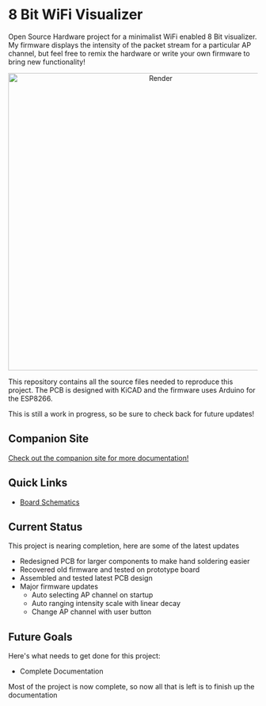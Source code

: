 # 8 Bit WiFi Visualizer
Open Source Hardware project for a minimalist WiFi enabled 8 Bit visualizer. My firmware displays the intensity of the packet stream for a particular AP channel, but feel free to remix the hardware or write your own firmware to bring new functionality!



<p align="center">
  <img src="https://raw.githubusercontent.com/ChandlerMcCowan/8BitWiFiVisualizer/master/Hardware%20Files/3D%20Model/8Bit_WiFi_Visualizer_PCBA.png" alt="Render" width="600"/>
</p>

This repository contains all the source files needed to reproduce this project. The PCB is designed with KiCAD and the firmware uses Arduino for the ESP8266.

This is still a work in progress, so be sure to check back for future updates!

## Companion Site

[Check out the companion site for more documentation!](https://stasiselectronics.github.io/8BitWiFiVisualizer/)


## Quick Links
- [Board Schematics](https://github.com/stasiselectronics/8BitWiFiVisualizer/blob/master/Hardware%20Files/PDFs/8Bit_WiFi_Visualizer_Schematic.pdf)


## Current Status

This project is nearing completion, here are some of the latest updates
- Redesigned PCB for larger components to make hand soldering easier
- Recovered old firmware and tested on prototype board
- Assembled and tested latest PCB design
- Major firmware updates
    - Auto selecting AP channel on startup
    - Auto ranging intensity scale with linear decay
    - Change AP channel with user button

## Future Goals

Here's what needs to get done for this project:
- Complete Documentation

Most of the project is now complete, so now all that is left is to finish up the documentation

